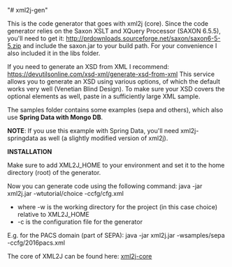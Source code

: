 "# xml2j-gen" 

This is the code generator that goes with xml2j (core).
Since the code generator relies on the Saxon XSLT and XQuery Processor (SAXON 6.5.5), you'll need to get it: http://prdownloads.sourceforge.net/saxon/saxon6-5-5.zip and include the saxon.jar to your build path. For your convenience I also included it in the libs folder.

If you need to generate an XSD from XML I recommend: https://devutilsonline.com/xsd-xml/generate-xsd-from-xml
This service allows you to generate an XSD using various options, of which the default works very well (Venetian Blind Design). To make sure your XSD covers the optional elements as well, paste in a sufficiently large XML sample.

The samples folder contains some examples (sepa and others), which also use **Spring Data with Mongo DB**.

**NOTE**: If you use this example with Spring Data, you'll need xml2j-springdata as well (a slightly modified version of xml2j).

**INSTALLATION**

Make sure to add XML2J_HOME to your environment and set it to the home directory (root) of the generator.

Now you can generate code using the following command:
java -jar xml2j.jar -wtutorial/choice -ccfg/cfg.xml

* where -w is the working directory for the project (in this case choice) relative to XML2J_HOME
* -c is the configuration file for the generator

E.g. for the PACS domain (part of SEPA): 
java -jar xml2j.jar -wsamples/sepa -ccfg/2016pacs.xml


The core of XML2J can be found here: [xml2j-core](https://github.com/lolkedijkstra/xml2j-core.git)
